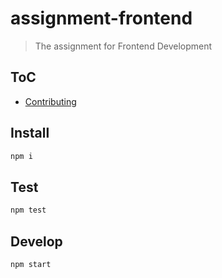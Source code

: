 # assignment-frontend

> The assignment for Frontend Development

## ToC

* [Contributing](CONTRIBUTING.md)

## Install

```bash
npm i
```

## Test

```bash
npm test
```

## Develop

```bash
npm start
```
